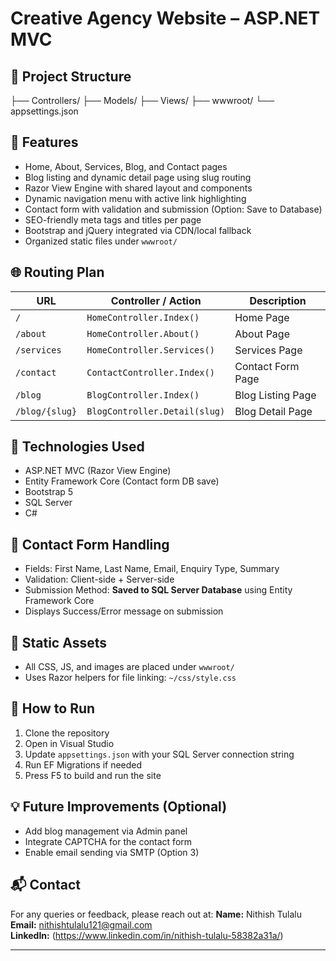 ﻿
# Creative Agency Website – ASP.NET MVC 

## 📁 Project Structure
├── Controllers/
├── Models/
├── Views/
├── wwwroot/
└── appsettings.json

## 🚀 Features

- Home, About, Services, Blog, and Contact pages
- Blog listing and dynamic detail page using slug routing
- Razor View Engine with shared layout and components
- Dynamic navigation menu with active link highlighting
- Contact form with validation and submission (Option: Save to Database)
- SEO-friendly meta tags and titles per page
- Bootstrap and jQuery integrated via CDN/local fallback
- Organized static files under `wwwroot/`

## 🌐 Routing Plan

| URL             | Controller / Action           | Description           |
|-----------------|-------------------------------|-----------------------|
| `/`             | `HomeController.Index()`       | Home Page             |
| `/about`        | `HomeController.About()`       | About Page            |
| `/services`     | `HomeController.Services()`    | Services Page         |
| `/contact`      | `ContactController.Index()`    | Contact Form Page     |
| `/blog`         | `BlogController.Index()`       | Blog Listing Page     |
| `/blog/{slug}`  | `BlogController.Detail(slug)`  | Blog Detail Page      |

## 🧩 Technologies Used

- ASP.NET MVC (Razor View Engine)
- Entity Framework Core (Contact form DB save)
- Bootstrap 5
- SQL Server
- C#

## 🧾 Contact Form Handling

- Fields: First Name, Last Name, Email, Enquiry Type, Summary
- Validation: Client-side + Server-side
- Submission Method: **Saved to SQL Server Database** using Entity Framework Core
- Displays Success/Error message on submission

## 📂 Static Assets

- All CSS, JS, and images are placed under `wwwroot/`
- Uses Razor helpers for file linking: `~/css/style.css`

## 🎯 How to Run

1. Clone the repository
2. Open in Visual Studio
3. Update `appsettings.json` with your SQL Server connection string
4. Run EF Migrations if needed
5. Press F5 to build and run the site

## 💡 Future Improvements (Optional)

- Add blog management via Admin panel
- Integrate CAPTCHA for the contact form
- Enable email sending via SMTP (Option 3)


## 📬 Contact

For any queries or feedback, please reach out at:
**Name:** Nithish Tulalu  
**Email:** nithishtulalu121@gmail.com  
**LinkedIn:** (https://www.linkedin.com/in/nithish-tulalu-58382a31a/)

---




